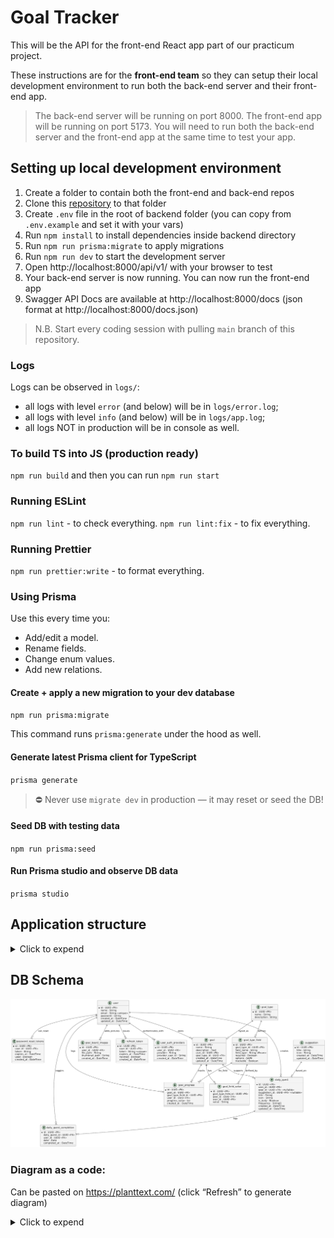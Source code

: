# Goal Tracker

This will be the API for the front-end React app part of our practicum project.

These instructions are for the **front-end team** so they can setup their local development environment to run
both the back-end server and their front-end app.

> The back-end server will be running on port 8000. The front-end app will be running on port 5173. You will need to run
> both the back-end server and the front-end app at the same time to test your app.

## Setting up local development environment

1. Create a folder to contain both the front-end and back-end repos
2. Clone this [repository](https://github.com/Code-the-Dream-School/ii-practicum-team-2-back.git) to that folder
3. Create `.env` file in the root of backend folder (you can copy from `.env.example` and set it with your vars)
4. Run `npm install` to install dependencies inside backend directory
5. Run `npm run prisma:migrate` to apply migrations
6. Run `npm run dev` to start the development server
7. Open http://localhost:8000/api/v1/ with your browser to test
8. Your back-end server is now running. You can now run the front-end app
9. Swagger API Docs are available at http://localhost:8000/docs (json format at http://localhost:8000/docs.json)

> N.B. Start every coding session with pulling `main` branch of this repository.

### Logs

Logs can be observed in `logs/`:

- all logs with level `error` (and below) will be in `logs/error.log`;
- all logs with level `info` (and below) will be in `logs/app.log`;
- all logs NOT in production will be in console as well.

### To build TS into JS (production ready)

`npm run build` and then you can run `npm run start`

### Running ESLint

`npm run lint` - to check everything.
`npm run lint:fix` - to fix everything.

### Running Prettier

`npm run prettier:write` - to format everything.

### Using Prisma

Use this every time you:

- Add/edit a model.
- Rename fields.
- Change enum values.
- Add new relations.

#### Create + apply a new migration to your dev database

`npm run prisma:migrate`

This command runs `prisma:generate` under the hood as well.

#### Generate latest Prisma client for TypeScript

`prisma generate`

> ⛔️ Never use `migrate dev` in production — it may reset or seed the DB!

#### Seed DB with testing data

`npm run prisma:seed`

#### Run Prisma studio and observe DB data

`prisma studio`

## Application structure

<details>
  <summary>Click to expend</summary>

```
src/
├── auth/
│   ├── auth.controller.ts
│   ├── auth.service.ts
│   ├── auth.routes.ts
│   └── auth.types.ts
├── user/
│   ├── user.controller.ts
│   ├── user.service.ts
│   ├── user.routes.ts
│   └── user.types.ts
├── goal/
│   ├── goal.controller.ts
│   ├── goal.service.ts
│   ├── goal.routes.ts
│   ├── goal.types.ts
├── goal-type/
│   ├── goal-type.controller.ts
│   ├── goal-type.service.ts
│   ├── goal-type.routes.ts
│   └── goal-type.types.ts
├── goal-progress/
│   ├── goal-progress.controller.ts
│   ├── goal-progress.service.ts
│   ├── goal-progress.routes.ts
│   └── goal-progress.types.ts
├── daily-quest/
│   ├── daily-quest.controller.ts
│   ├── daily-quest.service.ts
│   ├── daily-quest.routes.ts
│   ├── daily-quest.types.ts
│   └── suggestion/
│       ├── suggestion.controller.ts
│       ├── suggestion.service.ts
│       ├── suggestion.routes.ts
│       └── suggestion.types.ts
├── goal-board-image/
│   ├── image-upload.controller.ts
│   ├── image-upload.service.ts
│   └── goal-board-image.routes.ts
├── config/
│   ├── db.ts
│   ├── index.ts
│   ├── swagger.ts
│   ├── xss.ts
│   ├── index.ts
│   └── rateLimiter.ts
├── generated/
│   └── prisma/
│       └── client.ts
├── middleware/
│   ├── auth.ts
│   ├── error.ts
│   └── sanitize.ts
├── service/
│   ├── prisma.ts
│   └── supabaseClient.ts
├── utils/
│   └── swagger.ts
├── server.ts
└── app.ts
```

</details>

## DB Schema

![img.png](docs/images/db-schema.png)

### Diagram as a code:

Can be pasted on https://planttext.com/ (click “Refresh” to generate diagram)

<details>
  <summary>Click to expend</summary>

```
@startuml

' === USERS ===
entity user {
  *id : UUID <<PK>>
  name : String
  email : String <<unique>>
  password : String
  created_at : DateTime
  updated_at : DateTime
}

entity user_auth_providers {
  *id : UUID <<PK>>
  user_id : UUID <<FK>>
  provider : String
  provider_user_id : String
  created_at : DateTime
}

entity password_reset_tokens {
  *id : UUID <<PK>>
  user_id : UUID <<FK>>
  token : String
  expires_at : DateTime
  used : Boolean
  created_at : DateTime
}

entity refresh_token {
  *id : UUID <<PK>>
  user_id : UUID <<FK>>
  token : String <<unique>>
  expires_at : DateTime
  revoked : Boolean
  created_at : DateTime
}

' === GOALS & PROGRESS ===
entity goal {
  *id : UUID <<PK>>
  name : String
  description : Text
  user_id : UUID <<FK>>
  goal_type_id : UUID <<FK>>
  created_at : DateTime
  updated_at : DateTime
}

entity goal_type {
  *id : UUID <<PK>>
  name : String
  description : String
}

entity goal_type_field {
  *id : UUID <<PK>>
  goal_type_id : UUID <<FK>>
  field_name : String
  field_type : String <<Enum>>
  required : Boolean
  options : JSON
  trackable : Boolean
}

entity goal_field_value {
  *id : UUID <<PK>>
  goal_type_field_id : UUID <<FK>>
  goal_id : UUID <<FK>>
  user_id : UUID <<FK>>
  value : String
}

entity goal_progress {
  *id : UUID <<PK>>
  goal_id : UUID <<FK>>
  goal_type_field_id : UUID <<FK>>
  user_id : UUID <<FK>>
  progress_value : Int
  created_at : DateTime
}

' === DAILY QUESTS ===
entity daily_quest {
  *id : UUID <<PK>>
  user_id : UUID <<FK>>
  goal_id : UUID <<FK>> <<nullable>>
  suggestion_id : UUID <<FK>> <<nullable>>
  title : String
  icon : String
  frequency : String[]
  created_at : DateTime
  updated_at : DateTime
}

entity daily_quest_completion {
  *id : UUID <<PK>>
  daily_quest_id : UUID <<FK>>
  user_id : UUID <<FK>>
  date : Date
  completed_at : DateTime
}

' === GOAL BOARD Images (Image Uploads) ===
entity goal_board_images {
  *id : UUID <<PK>>
  user_id : UUID <<FK>>
  file_path : String
  thumbnail_path : String
  created_at : DateTime
}

' ===  DAILY QUESTS SUGGESTIONS ===
entity daily_quest_suggestion {
  *id : UUID <<PK>>
  title : String
  icon : String
  created_at : DateTime
  updated_at : DateTime
}

' === RELATIONSHIPS ===
user ||--o{ user_auth_providers : authenticates_with
user ||--o{ password_reset_tokens : can_reset
user ||--o{ refresh_token : issues
user ||--o{ goal : owns
goal_type ||--o{ goal : typed_as
goal_type ||--o{ goal_type_field : defines
goal ||--o{ goal_field_value : has
goal_type_field ||--o{ goal_field_value : defined_by
goal ||--o{ goal_progress : tracks
goal_type_field ||--o{ goal_progress : for_field
user ||--o{ goal_progress : logs

user ||--o{ daily_quest : creates
goal ||--o{ daily_quest : supports
daily_quest_suggestion ||--o{ daily_quest : based_on
daily_quest ||--o{ daily_quest_completion : logs
user ||--o{ daily_quest_completion : toggles

user ||--o{ goal_board_images : adds_pictures

@enduml
```

</details>
